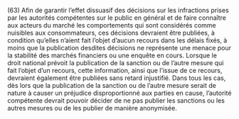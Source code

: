 (63) Afin de garantir l’effet dissuasif des décisions sur les infractions prises par les autorités compétentes sur le public en général et de faire connaître aux acteurs du marché les comportements qui sont considérés comme nuisibles aux consommateurs, ces décisions devraient être publiées, à condition qu’elles n’aient fait l’objet d’aucun recours dans les délais fixés, à moins que la publication desdites décisions ne représente une menace pour la stabilité des marchés financiers ou une enquête en cours. Lorsque le droit national prévoit la publication de la sanction ou de l’autre mesure qui fait l’objet d’un recours, cette information, ainsi que l’issue de ce recours, devraient également être publiées sans retard injustifié. Dans tous les cas, dès lors que la publication de la sanction ou de l’autre mesure serait de nature à causer un préjudice disproportionné aux parties en cause, l’autorité compétente devrait pouvoir décider de ne pas publier les sanctions ou les autres mesures ou de les publier de manière anonymisée.